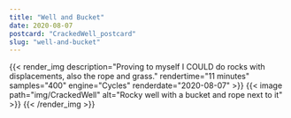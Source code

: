 ```yaml
---
title: "Well and Bucket"
date: 2020-08-07
postcard: "CrackedWell_postcard"
slug: "well-and-bucket"
---
```


{{< render_img 
  description="Proving to myself I COULD do rocks with displacements, also the rope and grass." 
  rendertime="11 minutes" 
  samples="400" 
  engine="Cycles"
  renderdate="2020-08-07" >}}
{{< image path="img/CrackedWell" alt="Rocky well with a bucket and rope next to it" >}}
{{< /render_img >}}


